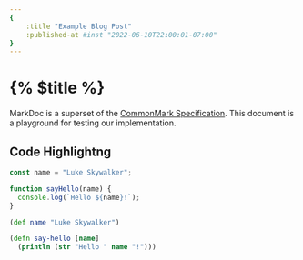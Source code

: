```yaml
---
{
    :title "Example Blog Post"
    :published-at #inst "2022-06-10T22:00:01-07:00"
}
---
```


# {% $title %}

MarkDoc is a superset of the [CommonMark Specification](https://commonmark.org).
This document is a playground for testing our implementation.

## Code Highlightng

```javascript
const name = "Luke Skywalker";

function sayHello(name) {
  console.log(`Hello ${name}!`);
}
```

```clojure
(def name "Luke Skywalker")

(defn say-hello [name]
  (println (str "Hello " name "!")))
```
